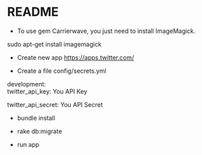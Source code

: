 # README

* To use gem Carrierwave, you just need to install ImageMagick. 

sudo apt-get install imagemagick

* Create new app https://apps.twitter.com/

* Сreate a file config/secrets.yml

development:  
  twitter_api_key: You API Key
  
  twitter_api_secret: You API Secret


* bundle install

* rake db:migrate

* run app

